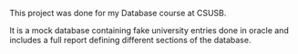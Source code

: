 This project was done for my Database course at CSUSB.

It is a mock database containing fake university entries done in oracle and includes a full report
defining different sections of the database.